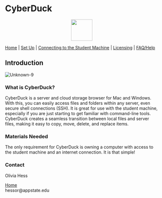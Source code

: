 # CyberDuck 
<p align="center">
  		<img width="70" height="70" src="https://user-images.githubusercontent.com/91332670/137805359-29b8978b-c4e1-4d63-80d2-6d1fd8989b9a.jpg">
	</p>

<nav>
            <div>
                <a href="/index.md">Home</a>	| 
                <a href="setUp.md">Set Up</a>	| 
                <a href="/connecting.md">Connecting to the Student Machine</a>	| 
                <a href="/licensing.md">Licensing</a>	| 
                <a href="/faq.md">FAQ/Help</a>	
            </div>
	
 </nav>

## Introduction
![Unknown-9](https://user-images.githubusercontent.com/91332670/137805319-67ab973d-829f-4b8f-b5a6-987f96dc7fb0.jpeg)


### What is CyberDuck?
CyberDuck is a server and cloud storage browser for Mac and Windows. With this, you can easily access files and folders within any server, even secure shell connections (SSH). It is great for use with the student machine, especially if you are just starting to get familiar with command-line tools. CyberDuck creates a seamless transition between local files and server files, making it easy to copy, move, delete, and replace items.

### Materials Needed
The only requirement for CyberDuck is owning a computer with access to the student machine and an internet connection. It is that simple!

### Contact
Olivia Hess
<div>
<a href="/index.md">Home</a>
</div>
hessor@appstate.edu
